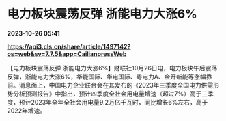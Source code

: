 # 电力板块震荡反弹 浙能电力大涨6%

**2023-10-26 05:41**

**https://api3.cls.cn/share/article/1497142?os=web&sv=7.7.5&app=CailianpressWeb**

【电力板块震荡反弹 浙能电力大涨6%】财联社10月26日电，电力板块午后震荡反弹，浙能电力大涨6%，华能国际、华电国际、粤电力A、金开新能等涨幅靠前。消息面上，中国电力企业联合会在其发布的《2023年三季度全国电力供需形势分析预测报告》中指出，预计四季度全社会用电量增速（超过7%）高于三季度，预计2023年全年全社会用电量9.2万亿千瓦时，同比增长6%左右，高于2022年增速。